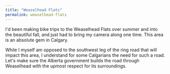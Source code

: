 ```yaml
---
title: "Weaselhead Flats"
permalink: weaselhead-flats
---
```

I'd been making bike trips to the Weaselhead Flats over summer and into the beautiful fall, and just had to bring my camera along one time. This area is an absolute gem in Calgary.

While I myself am opposed to the southwest leg of the ring road that will impact this area, I understand for some Calgarians the need for such a road. Let's make sure the Alberta government builds the road through Weaselhead with the upmost respect for its surroundings.